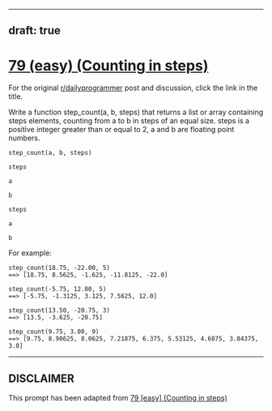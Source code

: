 ---
draft: true
----

# [79 (easy) (Counting in steps)](https://www.reddit.com/r/dailyprogrammer/comments/wvc21/7182012_challenge_79_easy_counting_in_steps/)

For the original [r/dailyprogrammer](https://www.reddit.com/r/dailyprogrammer/) post and discussion, click the link in the title.

Write a function step_count(a, b, steps) that returns a list or array containing steps elements, counting from a to b in steps of an equal size. steps is a positive integer greater than or equal to 2, a and b are floating point numbers.


```
step_count(a, b, steps)
```

```
steps
```

```
a
```

```
b
```

```
steps
```

```
a
```

```
b
```
For example:


```
step_count(18.75, -22.00, 5)
==> [18.75, 8.5625, -1.625, -11.8125, -22.0]

step_count(-5.75, 12.00, 5)
==> [-5.75, -1.3125, 3.125, 7.5625, 12.0]

step_count(13.50, -20.75, 3)
==> [13.5, -3.625, -20.75]

step_count(9.75, 3.00, 9)
==> [9.75, 8.90625, 8.0625, 7.21875, 6.375, 5.53125, 4.6875, 3.84375, 3.0]
```

----
## **DISCLAIMER**
This prompt has been adapted from [79 [easy] (Counting in steps)](https://www.reddit.com/r/dailyprogrammer/comments/wvc21/7182012_challenge_79_easy_counting_in_steps/
)
